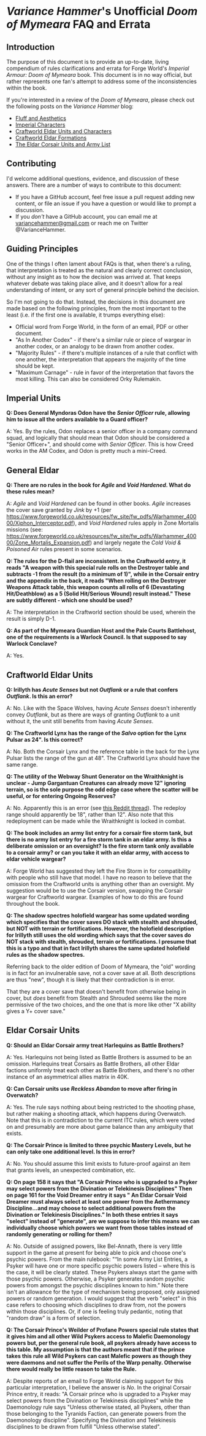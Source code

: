 *Variance Hammer*'s Unofficial *Doom of Mymeara* FAQ and Errata
=====

Introduction
---
The purpose of this document is to provide an up-to-date, living compendium of rules 
clarifications and errata for Forge World's *Imperial Armour: Doom of Mymeara* book. 
This document is in no way official, but rather represents one fan's attempt to address some of the inconsistencies within the book.

If you're interested in a review of the *Doom of Mymeara*, please check out the following posts on the *Variance Hammer* blog:

* [Fluff and Aesthetics](http://variancehammer.com/2016/01/17/reviewing-doom-of-mymeara-fluff-and-aesthetics/)
* [Imperial Characters](http://variancehammer.com/2016/01/18/reviewing-doom-of-mymeara-imperial-units/)
* [Craftworld Eldar Units and Characters](http://variancehammer.com/2016/01/30/reviewing-doom-of-mymeara-eldar-units/)
* [Craftworld Eldar Formations](http://variancehammer.com/2016/02/12/reviewing-doom-of-mymeara-craftworld-eldar-units/)
* [The Eldar Corsair Units and Army List](http://variancehammer.com/2016/02/14/reviewing-doom-of-mymeara-eldar-corsairs/)

Contributing
-----
I'd welcome additional questions, evidence, and discussion of these answers. There are a number of ways to contribute to this document:

* If you have a GitHub account, feel free issue a pull request adding new content, or file an issue if you have a question or would like to prompt a discussion.
* If you *don't* have a GitHub account, you can email me at variancehammer@gmail.com or reach me on Twitter @VarianceHammer.

Guiding Principles
----
One of the things I often lament about FAQs is that, when there's a ruling, that interpretation is treated as the natural and clearly correct conclusion, without any insight as to how the decision was arrived at. That keeps whatever debate was taking place alive, and it doesn't allow for a real understanding of intent, or any sort of general principle behind the decision.

So I'm not going to do that. Instead, the decisions in this document are made based on the following principles, from the most important to the least (i.e. if the first one is available, it trumps everything else):

* Official word from Forge World, in the form of an email, PDF or other document.
* "As In Another Codex" - if there's a similar rule or piece of wargear in another codex, or an analogy to be drawn from another codex.
* "Majority Rules" - if there's multiple instances of a rule that conflict with one another, the interpretation that appears the majority of the time should be kept.
* "Maximum Carnage" - rule in favor of the interpretation that favors the most killing. This can also be considered Orky Rulemakin.

Imperial Units
----
**Q: Does General Myndoras Odon have the *Senior Officer* rule, allowing him to issue all the orders available to a Guard officer?**

A: Yes. By the rules, Odon replaces a senior officer in a company command squad, and logically that should mean that Odon should be considered a "Senior Officer+", and should come with *Senior Officer*. This is how Creed works in the AM Codex, and Odon is pretty much a mini-Creed.

General Eldar
----
**Q: There are no rules in the book for *Agile* and *Void Hardened*. What do these rules mean?**

A: *Agile* and *Void Hardened* can be found in other books. *Agile* increases the cover save granted by *Jink* by +1 (per https://www.forgeworld.co.uk/resources/fw_site/fw_pdfs/Warhammer_40000/Xiphon_Interceptor.pdf), and *Void Hardened* rules apply in Zone Mortalis missions (see: https://www.forgeworld.co.uk/resources/fw_site/fw_pdfs/Warhammer_40000/Zone_Mortalis_Expansion.pdf) and largely negate the *Cold Void & Poisoned Air* rules present in some scenarios.

**Q: The rules for the D-flail are inconsistent. In the Craftworld entry, it reads "A weapon with this special rule rolls on the Destroyer table and subtracts -1 from the result (to a minimum of 1)", while in the Corsair entry and the appendix in the back, it reads "When rolling on the Destroyer Weapons Attack table, this weapon counts all rolls of 6 (Devastating Hit/Deathblow) as a 5 (Solid Hit/Serious Wound) result instead." These are subtly different - which one should be used?**

A: The interpretation in the Craftworld section should be used, wherein the result is simply D-1.

**Q: As part of the Mymeara Guardian Host and the Pale Courts Battlehost, one of the requirements is a Warlock Council. Is that supposed to say Warlock Conclave?**

A: Yes.

Craftworld Eldar Units
----
**Q: Irillyth has *Acute Senses* but not *Outflank* or a rule that confers *Outflank*. Is this an error?**

A: No. Like with the Space Wolves, having *Acute Senses* doesn't inherently convey *Outflank*, but as there are ways of granting *Outflank* to a unit without it, the unit still benefits from having *Acute Senses*.

**Q: The Craftworld Lynx has the range of the *Salvo* option for the Lynx Pulsar as 24". Is this correct?**

A: No. Both the Corsair Lynx and the reference table in the back for the Lynx Pulsar lists the range of the gun at 48". The Craftworld Lynx should have the same range.

**Q: The utility of the Webway Shunt Generator on the Wraithknight is unclear - Jump Gargantuan Creatures can already move 12" ignoring terrain, so is the sole purpose the odd edge case where the scatter will be useful, or for entering Ongoing Reserves?**

A: No. Apparently this is an error (see [this Reddit thread](https://www.reddit.com/r/Warhammer40k/comments/4412z7/doom_of_mymeara_answers_from_forgeworld/)). The redeploy range should apparently be 18", rather than 12". Also note that this redeployment can be made while the Wraithknight is locked in combat.

**Q: The book includes an army list entry for a corsair fire storm tank, but there is no army list entry for a fire storm tank in an eldar army. Is this a deliberate omission or an oversight? Is the fire storm tank only available to a corsair army? or can you take it with an eldar army, with access to eldar vehicle wargear?**

A: Forge World has suggested they left the Fire Storm in for compatibility with people who still have that model. I have no reason to believe that the omission from the Craftworld units is anything other than an oversight. My suggestion would be to use the Corsair version, swapping the Corsair wargear for Craftworld wargear. Examples of how to do this are found throughout the book.

**Q: The shadow spectres holofield wargear has some updated wording which specifies that the cover saves DO stack with stealth and shrouded, but NOT with terrain or fortifications. However, the holofield description for Irillyth still uses the old wording which says that the cover saves do NOT stack with stealth, shrouded, terrain or fortifications. I presume that this is a typo and that in fact Irillyth shares the same updated holofield rules as the shadow spectres.**

Referring back to the older edition of Doom of Mymeara, the "old" wording is in fact for an invulnerable save, not a cover save at all. Both descriptions are thus "new", though it is likely that their contradiction is in error.

That they are a cover save that doesn't benefit from otherwise being in cover, but *does* benefit from Stealth and Shrouded seems like the more permissive of the two choices, and the one that is more like other "X ability gives a Y+ cover save."

Eldar Corsair Units
----
**Q: Should an Eldar Corsair army treat Harlequins as Battle Brothers?**

A: Yes. Harlequins not being listed as Battle Brothers is assumed to be an omission. Harlequins treat Corsairs as Battle Brothers, all other Eldar factions uniformly treat each other as Battle Brothers, and there's no other instance of an asymmetrical allies matrix in 40K.

**Q: Can Corsair units use *Reckless Abandon* to move after firing in Overwatch?**

A: Yes. The rule says nothing about being restricted to the shooting phase, but rather making a shooting attack, which happens during Overwatch. Note that this is in contradiction to the current ITC rules, which were voted on and presumably are more about game balance than any ambiguity that exists.

**Q: The Corsair Prince is limited to three psychic Mastery Levels, but he can only take one additional level. Is this in error?**

A: No. You should assume this limit exists to future-proof against an item that grants levels, an unexpected combination, etc.

**Q: On page 158 it says that "A Corsair Prince who is upgraded to a Psyker may select powers from the Divination or Telekinesis Disciplines" Then on page 161 for the Void Dreamer entry it says " An Eldar Corsair Void Dreamer must always select at least one power from the Aethermancy Discipline...and may choose to select additional powers from the Divination or Telekinesis Disciplines." In both these entries it says "select" instead of "generate", are we suppose to infer this means we can individually choose which powers we want from those tables instead of randomly generating or rolling for them?**

A: No. Outside of assigned powers, like Bel-Annath, there is very little support in the game at present for being able to pick and choose one's psychic powers. From the main rulebook: "“In some Army List Entries, a Psyker will have one or more specific psychic powers listed – where this is the case, it will be clearly stated. These Psykers always start the game with those psychic powers. Otherwise, a Psyker generates random psychic powers from amongst the psychic disciplines known to him.” Note there isn't an allowance for the type of mechanism being proposed, only assigned powers or random generation. I would suggest that the verb "select" in this case refers to choosing which disciplines to draw from, not the powers within those disciplines. Or, if one is feeling truly pedantic, noting that "random draw" is a form of selection.

**Q: The Corsair Prince's Weilder of Profane Powers special rule states that it gives him and all other Wild Psykers access to Malefic Daemonology powers but, per the general rule book, all psykers already have access to this table. My assumption is that the authors meant that if the prince takes this rule all Wild Psykers can cast Malefic powers as though they were daemons and not suffer the Perils of the Warp penalty. Otherwise there would really be little reason to take the Rule.**

A: Despite reports of an email to Forge World claiming support for this particular interpretation, I believe the answer is *No*. In the original Corsair Prince entry, it reads: "A Corsair prince who is upgraded to a Psyker may select powers from the Divination or Telekinesis disciplines" while the Daemonology rule says "Unless otherwise stated, all Psykers, other than those belonging to the Tyranids Faction, can generate powers from the Daemonology discipline". Specifying the Divination and Telekinesis disciplines to be drawn from fulfill "Unless otherwise stated".